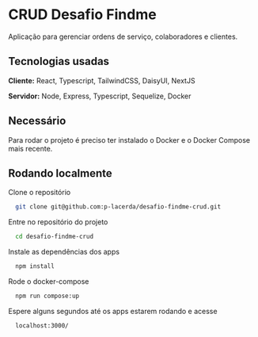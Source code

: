 
# CRUD Desafio Findme

Aplicação para gerenciar ordens de serviço, colaboradores e clientes.


## Tecnologias usadas

**Cliente:** React, Typescript, TailwindCSS, DaisyUI, NextJS

**Servidor:** Node, Express, Typescript, Sequelize, Docker



## Necessário

Para rodar o projeto é preciso ter instalado o Docker e o Docker Compose mais recente.
## Rodando localmente

Clone o repositório

```bash
  git clone git@github.com:p-lacerda/desafio-findme-crud.git
```

Entre no repositório do projeto

```bash
  cd desafio-findme-crud
```

Instale as dependências dos apps

```bash
  npm install
```

Rode o docker-compose

```bash
  npm run compose:up
```

Espere alguns segundos até os apps
estarem rodando e acesse

```bash
  localhost:3000/
```
